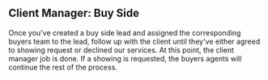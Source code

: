 ## Client Manager: Buy Side

Once you've created a buy side lead and assigned the corresponding buyers team to the lead, follow up with the client until they've either agreed to showing request or declined our services. At this point, the client manager job is done. If a showing is requested, the buyers agents will continue the rest of the process.

